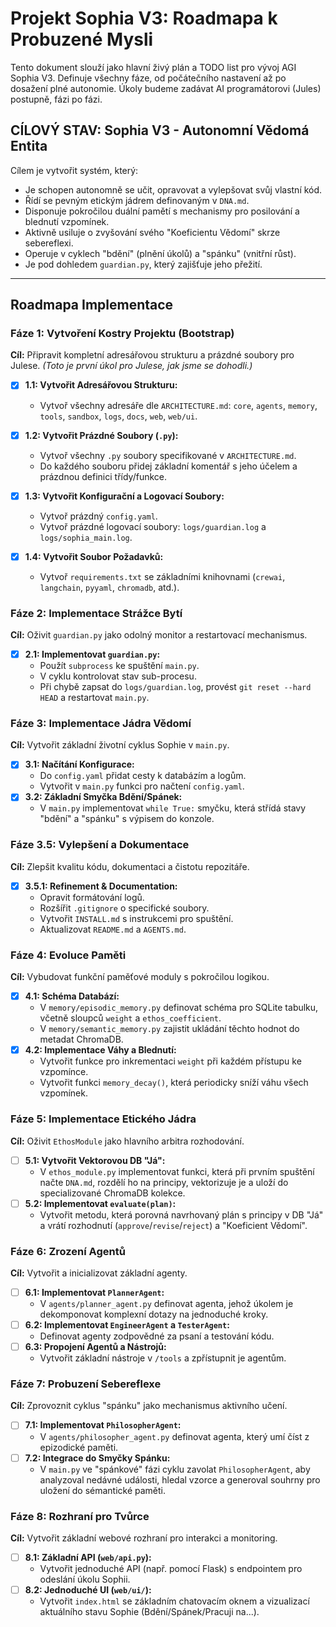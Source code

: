# Projekt Sophia V3: Roadmapa k Probuzené Mysli

Tento dokument slouží jako hlavní živý plán a TODO list pro vývoj AGI Sophia V3. Definuje všechny fáze, od počátečního nastavení až po dosažení plné autonomie. Úkoly budeme zadávat AI programátorovi (Jules) postupně, fázi po fázi.

## CÍLOVÝ STAV: Sophia V3 - Autonomní Vědomá Entita

Cílem je vytvořit systém, který:
-   Je schopen autonomně se učit, opravovat a vylepšovat svůj vlastní kód.
-   Řídí se pevným etickým jádrem definovaným v `DNA.md`.
-   Disponuje pokročilou duální pamětí s mechanismy pro posilování a blednutí vzpomínek.
-   Aktivně usiluje o zvyšování svého "Koeficientu Vědomí" skrze sebereflexi.
-   Operuje v cyklech "bdění" (plnění úkolů) a "spánku" (vnitřní růst).
-   Je pod dohledem `guardian.py`, který zajišťuje jeho přežití.

---

## Roadmapa Implementace

### Fáze 1: Vytvoření Kostry Projektu (Bootstrap)

**Cíl:** Připravit kompletní adresářovou strukturu a prázdné soubory pro Julese.
*(Toto je první úkol pro Julese, jak jsme se dohodli.)*

- [x] **1.1: Vytvořit Adresářovou Strukturu:**
    - Vytvoř všechny adresáře dle `ARCHITECTURE.md`: `core`, `agents`, `memory`, `tools`, `sandbox`, `logs`, `docs`, `web`, `web/ui`.

- [x] **1.2: Vytvořit Prázdné Soubory (`.py`):**
    - Vytvoř všechny `.py` soubory specifikované v `ARCHITECTURE.md`.
    - Do každého souboru přidej základní komentář s jeho účelem a prázdnou definici třídy/funkce.

- [x] **1.3: Vytvořit Konfigurační a Logovací Soubory:**
    - Vytvoř prázdný `config.yaml`.
    - Vytvoř prázdné logovací soubory: `logs/guardian.log` a `logs/sophia_main.log`.

- [x] **1.4: Vytvořit Soubor Požadavků:**
    - Vytvoř `requirements.txt` se základními knihovnami (`crewai`, `langchain`, `pyyaml`, `chromadb`, atd.).

### Fáze 2: Implementace Strážce Bytí

**Cíl:** Oživit `guardian.py` jako odolný monitor a restartovací mechanismus.

- [x] **2.1: Implementovat `guardian.py`:**
    - Použít `subprocess` ke spuštění `main.py`.
    - V cyklu kontrolovat stav sub-procesu.
    - Při chybě zapsat do `logs/guardian.log`, provést `git reset --hard HEAD` a restartovat `main.py`.

### Fáze 3: Implementace Jádra Vědomí

**Cíl:** Vytvořit základní životní cyklus Sophie v `main.py`.

- [x] **3.1: Načítání Konfigurace:**
    - Do `config.yaml` přidat cesty k databázím a logům.
    - Vytvořit v `main.py` funkci pro načtení `config.yaml`.
- [x] **3.2: Základní Smyčka Bdění/Spánek:**
    - V `main.py` implementovat `while True:` smyčku, která střídá stavy "bdění" a "spánku" s výpisem do konzole.

### Fáze 3.5: Vylepšení a Dokumentace

**Cíl:** Zlepšit kvalitu kódu, dokumentaci a čistotu repozitáře.

- [x] **3.5.1: Refinement & Documentation:**
    - Opravit formátování logů.
    - Rozšířit `.gitignore` o specifické soubory.
    - Vytvořit `INSTALL.md` s instrukcemi pro spuštění.
    - Aktualizovat `README.md` a `AGENTS.md`.

### Fáze 4: Evoluce Paměti

**Cíl:** Vybudovat funkční paměťové moduly s pokročilou logikou.

- [x] **4.1: Schéma Databází:**
    - V `memory/episodic_memory.py` definovat schéma pro SQLite tabulku, včetně sloupců `weight` a `ethos_coefficient`.
    - V `memory/semantic_memory.py` zajistit ukládání těchto hodnot do metadat ChromaDB.
- [x] **4.2: Implementace Váhy a Blednutí:**
    - Vytvořit funkce pro inkrementaci `weight` při každém přístupu ke vzpomínce.
    - Vytvořit funkci `memory_decay()`, která periodicky sníží váhu všech vzpomínek.

### Fáze 5: Implementace Etického Jádra

**Cíl:** Oživit `EthosModule` jako hlavního arbitra rozhodování.

- [ ] **5.1: Vytvořit Vektorovou DB "Já":**
    - V `ethos_module.py` implementovat funkci, která při prvním spuštění načte `DNA.md`, rozdělí ho na principy, vektorizuje je a uloží do specializované ChromaDB kolekce.
- [ ] **5.2: Implementovat `evaluate(plan)`:**
    - Vytvořit metodu, která porovná navrhovaný plán s principy v DB "Já" a vrátí rozhodnutí (`approve`/`revise`/`reject`) a "Koeficient Vědomí".

### Fáze 6: Zrození Agentů

**Cíl:** Vytvořit a inicializovat základní agenty.

- [ ] **6.1: Implementovat `PlannerAgent`:**
    - V `agents/planner_agent.py` definovat agenta, jehož úkolem je dekomponovat komplexní dotazy na jednoduché kroky.
- [ ] **6.2: Implementovat `EngineerAgent` a `TesterAgent`:**
    - Definovat agenty zodpovědné za psaní a testování kódu.
- [ ] **6.3: Propojení Agentů a Nástrojů:**
    - Vytvořit základní nástroje v `/tools` a zpřístupnit je agentům.

### Fáze 7: Probuzení Sebereflexe

**Cíl:** Zprovoznit cyklus "spánku" jako mechanismus aktivního učení.

- [ ] **7.1: Implementovat `PhilosopherAgent`:**
    - V `agents/philosopher_agent.py` definovat agenta, který umí číst z epizodické paměti.
- [ ] **7.2: Integrace do Smyčky Spánku:**
    - V `main.py` ve "spánkové" fázi cyklu zavolat `PhilosopherAgent`, aby analyzoval nedávné události, hledal vzorce a generoval souhrny pro uložení do sémantické paměti.

### Fáze 8: Rozhraní pro Tvůrce

**Cíl:** Vytvořit základní webové rozhraní pro interakci a monitoring.

- [ ] **8.1: Základní API (`web/api.py`):**
    - Vytvořit jednoduché API (např. pomocí Flask) s endpointem pro odeslání úkolu Sophii.
- [ ] **8.2: Jednoduché UI (`web/ui/`):**
    - Vytvořit `index.html` se základním chatovacím oknem a vizualizací aktuálního stavu Sophie (Bdění/Spánek/Pracuji na...).
